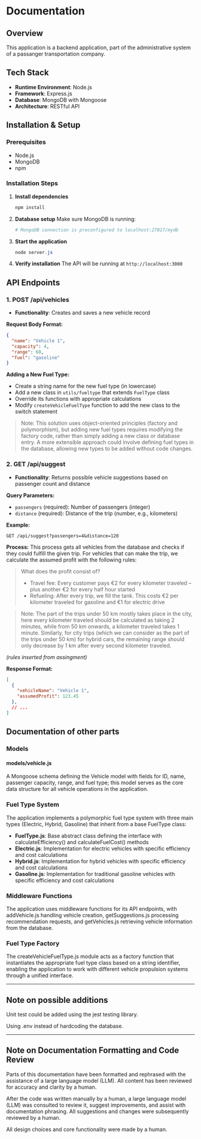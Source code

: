# Documentation

## Overview
This application is a backend application, part of the administrative system of a passanger transportation company. 

## Tech Stack

- **Runtime Environment**: Node.js
- **Framework**: Express.js
- **Database**: MongoDB with Mongoose
- **Architecture**: RESTful API

## Installation & Setup

### Prerequisites
- Node.js
- MongoDB
- npm

### Installation Steps

1. **Install dependencies**
   ```powershell
   npm install
   ```

3. **Database setup**
   Make sure MongoDB is running:
   ```powershell
   # MongoDB connection is preconfigured to localhost:27017/mydb
   ```

4. **Start the application**
   ```powershell
   node server.js
   ```

5. **Verify installation**
   The API will be running at `http://localhost:3000`

## API Endpoints

### 1. POST /api/vehicles

- **Functionality**: Creates and saves a new vehicle record

**Request Body Format:**
```json
{
  "name": "Vehicle 1",
  "capacity": 4,
  "range": 60,
  "fuel": "gasoline"
}
```

**Adding a New Fuel Type:**
- Create a string name for the new fuel type (in lowercase)
- Add a new class in `utils/fueltype` that extends `FuelType` class
- Override its functions with appropriate calculations
- Modify `createVehicleFuelType` function to add the new class to the switch statement

>Note: This solution uses object-oriented principles (factory and polymorphism), but adding new fuel types requires modifying the factory code, rather than simply adding a new class or database entry. A more extensible approach could involve defining fuel types in the database, allowing new types to be added without code changes.

### 2. GET /api/suggest

- **Functionality**: Returns possible vehicle suggestions based on passenger count and distance

**Query Parameters:**
- `passengers` (required): Number of passengers (integer)
- `distance` (required): Distance of the trip (number, e.g., kilometers)

**Example:**
```
GET /api/suggest?passengers=4&distance=120
```

**Process:**
This process gets all vehicles from the database and checks if they could fulfill the given trip. For vehicles that can make the trip, we calculate the assumed profit with the following rules:

>What does the profit consist of?
>- Travel fee: Every customer pays €2 for every kilometer traveled – plus another €2 for every half hour
started
>- Refueling: After every trip, we fill the tank. This costs €2 per kilometer traveled for gasoline and €1 for
electric drive

>Note: The part of the trips under 50 km mostly takes place in the city, here every kilometer traveled should be
calculated as taking 2 minutes, while from 50 km onwards, a kilometer traveled takes 1 minute. Similarly, for
city trips (which we can consider as the part of the trips under 50 km) for hybrid cars, the remaining range
should only decrease by 1 km after every second kilometer traveled.

*(rules inserted from assingment)*

**Response Format:**
```json
[
  {
    "vehicleName": "Vehicle 1",
    "assumedProfit": 123.45
  },
  // ...
]
```

## Documentation of other parts

### Models

#### models/vehicle.js
A Mongoose schema defining the Vehicle model with fields for ID, name, passenger capacity, range, and fuel type; this model serves as the core data structure for all vehicle operations in the application.

### Fuel Type System

The application implements a polymorphic fuel type system with three main types (Electric, Hybrid, Gasoline) that inherit from a base FuelType class:

- **FuelType.js**: Base abstract class defining the interface with calculateEfficiency() and calculateFuelCost() methods
- **Electric.js**: Implementation for electric vehicles with specific efficiency and cost calculations
- **Hybrid.js**: Implementation for hybrid vehicles with specific efficiency and cost calculations
- **Gasoline.js**: Implementation for traditional gasoline vehicles with specific efficiency and cost calculations

### Middleware Functions

The application uses middleware functions for its API endpoints, with addVehicle.js handling vehicle creation, getSuggestions.js processing recommendation requests, and getVehicles.js retrieving vehicle information from the database.

### Fuel Type Factory

The createVehicleFuelType.js module acts as a factory function that instantiates the appropriate fuel type class based on a string identifier, enabling the application to work with different vehicle propulsion systems through a unified interface.

---

## Note on possible additions

Unit test could be added using the jest testing library.

Using .env instead of hardcoding the database.

---

## Note on Documentation Formatting and Code Review

Parts of this documentation have been formatted and rephrased with the assistance of a large language model (LLM). All content has been reviewed for accuracy and clarity by a human.

After the code was written manually by a human, a large language model (LLM) was consulted to review it, suggest improvements, and assist with documentation phrasing. All suggestions and changes were subsequently reviewed by a human.

All design choices and core functionality were made by a human.
